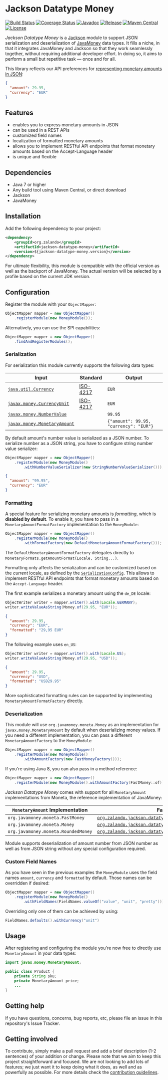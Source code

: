 # Jackson Datatype Money

[![Build Status](https://img.shields.io/travis/zalando/jackson-datatype-money/master.svg)](https://travis-ci.org/zalando/jackson-datatype-money)
[![Coverage Status](https://img.shields.io/coveralls/zalando/jackson-datatype-money/master.svg)](https://coveralls.io/r/zalando/jackson-datatype-money)
[![Javadoc](https://javadoc-emblem.rhcloud.com/doc/org.zalando/jackson-datatype-money/badge.svg)](http://www.javadoc.io/doc/org.zalando/jackson-datatype-money)
[![Release](https://img.shields.io/github/release/zalando/jackson-datatype-money.svg)](https://github.com/zalando/jackson-datatype-money/releases)
[![Maven Central](https://img.shields.io/maven-central/v/org.zalando/jackson-datatype-money.svg)](https://maven-badges.herokuapp.com/maven-central/org.zalando/jackson-datatype-money)
[![License](https://img.shields.io/badge/license-MIT-blue.svg)](https://raw.githubusercontent.com/zalando/jackson-datatype-money/master/LICENSE)


*Jackson Datatype Money* is a [Jackson](https://github.com/codehaus/jackson) module to support JSON serialization and
deserialization of [JavaMoney](https://github.com/JavaMoney/jsr354-api) data types. It fills a niche, in that it
integrates JavaMoney and Jackson so that they work seamlessly together, without requiring additional
developer effort. In doing so, it aims to perform a small but repetitive task — once and for all.

This library reflects our API preferences for [representing monetary amounts in JSON](MONEY.md):

```json
{
  "amount": 29.95,
  "currency": "EUR"
}
```

## Features
- enables you to express monetary amounts in JSON
- can be used in a REST APIs
- customized field names
- localization of formatted monetary amounts
- allows you to implement RESTful API endpoints that format monetary amounts based on the Accept-Language header
- is unique and flexible

## Dependencies
- Java 7 or higher
- Any build tool using Maven Central, or direct download
- Jackson
- JavaMoney

## Installation

Add the following dependency to your project:

```xml
<dependency>
    <groupId>org.zalando</groupId>
    <artifactId>jackson-datatype-money</artifactId>
    <version>${jackson-datatype-money.version}</version>
</dependency>
```
For ultimate flexibility, this module is compatible with the official version as well as the backport of JavaMoney. The actual version will be selected by a profile based on the current JDK version.

## Configuration

Register the module with your `ObjectMapper`:

```java
ObjectMapper mapper = new ObjectMapper()
    .registerModule(new MoneyModule());
```

Alternatively, you can use the SPI capabilities:

```java
ObjectMapper mapper = new ObjectMapper()
    .findAndRegisterModules();
```

### Serialization

For serialization this module currently supports the following data types:

| Input                                                                                                                             | Standard                                          | Output                                 |
|-----------------------------------------------------------------------------------------------------------------------------------|---------------------------------------------------|----------------------------------------|
| [`java.util.Currency`](https://docs.oracle.com/javase/8/docs/api/java/util/Currency.html)                                         | [ISO-4217](http://en.wikipedia.org/wiki/ISO_4217) | `EUR`                                  |
| [`javax.money.CurrencyUnit`](https://github.com/JavaMoney/jsr354-api/blob/master/src/main/java/javax/money/CurrencyUnit.java)     | [ISO-4217](http://en.wikipedia.org/wiki/ISO_4217) | `EUR`                                  |
| [`javax.money.NumberValue`](https://github.com/JavaMoney/jsr354-api/blob/master/src/main/java/javax/money/NumberValue.java)       |                                                   | `99.95`                                |
| [`javax.money.MonetaryAmount`](https://github.com/JavaMoney/jsr354-api/blob/master/src/main/java/javax/money/MonetaryAmount.java) |                                                   | `{"amount": 99.95, "currency": "EUR"}` |


By default amount's number value is serialized as a JSON number.
To serialize number as a JSON string, you have to configure string number value serializer:

```java
ObjectMapper mapper = new ObjectMapper()
    .registerModule(new MoneyModule()
        .withNumberValueSerializer(new StringNumberValueSerializer()));
```

```json
{
  "amount": "99.95",
  "currency": "EUR"
}
```

### Formatting

A special feature for serializing monetary amounts is *formatting*, which is **disabled by default**. To enable it, you
have to pass in a `MonetaryAmountFormatFactory` implementation to the `MoneyModule`:

```java
ObjectMapper mapper = new ObjectMapper()
    .registerModule(new MoneyModule()
        .withFormatFactory(new DefaultMonetaryAmountFormatFactory()));
```

The `DefaultMonetaryAmountFormatFactory` delegates directly to `MonetaryFormats.getAmountFormat(Locale, String...)`.

Formatting only affects the serialization and can be customized based on the *current* locale, as defined by the
[`SerializationConfig`](https://fasterxml.github.io/jackson-databind/javadoc/2.0.0/com/fasterxml/jackson/databind/SerializationConfig.html#with\(java.util.Locale\)). This allows to implement RESTful API endpoints
that format monetary amounts based on the `Accept-Language` header.

The first example serializes a monetary amount using the `de_DE` locale:

```java
ObjectWriter writer = mapper.writer().with(Locale.GERMANY);
writer.writeValueAsString(Money.of(29.95, "EUR"));
```

```json
{
  "amount": 29.95,
  "currency": "EUR",
  "formatted": "29,95 EUR"
}
```

The following example uses `en_US`:

```java
ObjectWriter writer = mapper.writer().with(Locale.US);
writer.writeValueAsString(Money.of(29.95, "USD"));
```

```json
{
  "amount": 29.95,
  "currency": "USD",
  "formatted": "USD29.95"
}
```

More sophisticated formatting rules can be supported by implementing `MonetaryAmountFormatFactory` directly.

### Deserialization

This module will use `org.javamoney.moneta.Money` as an implementation for `javax.money.MonetaryAmount` by default when
deserializing money values. If you need a different implementation, you can pass a different `MonetaryAmountFactory`
to the `MoneyModule`:

```java
ObjectMapper mapper = new ObjectMapper()
    .registerModule(new MoneyModule()
        .withAmountFactory(new FastMoneyFactory()));
```

If you're using Java 8, you can also pass in a method reference:

```java
ObjectMapper mapper = new ObjectMapper()
    .registerModule(new MoneyModule().withAmountFactory(FastMoney::of));
```

*Jackson Datatype Money* comes with support for all `MonetaryAmount` implementations from Moneta, the reference
implementation of JavaMoney:

| `MonetaryAmount` Implementation     | Factory                                                                                                                               |
|-------------------------------------|---------------------------------------------------------------------------------------------------------------------------------------|
| `org.javamoney.moneta.FastMoney`    | [`org.zalando.jackson.datatype.money.FastMoneyFactory`](src/main/java/org/zalando/jackson/datatype/money/FastMoneyFactory.java)       |
| `org.javamoney.moneta.Money`        | [`org.zalando.jackson.datatype.money.MoneyFactory`](src/main/java/org/zalando/jackson/datatype/money/MoneyFactory.java)               |
| `org.javamoney.moneta.RoundedMoney` | [`org.zalando.jackson.datatype.money.RoundedMoneyFactory`](src/main/java/org/zalando/jackson/datatype/money/RoundedMoneyFactory.java) |                                                                                                                             |

Module supports deserialization of amount number from JSON number as well as from JSON string without any special configuration required.

### Custom Field Names

As you have seen in the previous examples the `MoneyModule` uses the field names `amount`, `currency` and `formatted`
 by default. Those names can be overridden if desired:

```java
ObjectMapper mapper = new ObjectMapper()
    .registerModule(new MoneyModule()
        .withFieldNames(FieldNames.valueOf("value", "unit", "pretty")));
```

Overriding only one of them can be achieved by using:

```java
FieldNames.defaults().withCurrency("unit")
```

## Usage

After registering and configuring the module you're now free to directly use `MonetaryAmount` in your data types:

```java
import javax.money.MonetaryAmount;

public class Product {
    private String sku;
    private MonetaryAmount price;
    ...
}
```

## Getting help

If you have questions, concerns, bug reports, etc, please file an issue in this repository's Issue Tracker.

## Getting involved

To contribute, simply make a pull request and add a brief description (1-2 sentences) of your addition or change.
Please note that we aim to keep this project straightforward and focused. We are not looking to add lots of features;
we just want it to keep doing what it does, as well and as powerfully as possible. For more details check the
[contribution guidelines](CONTRIBUTING.md).
